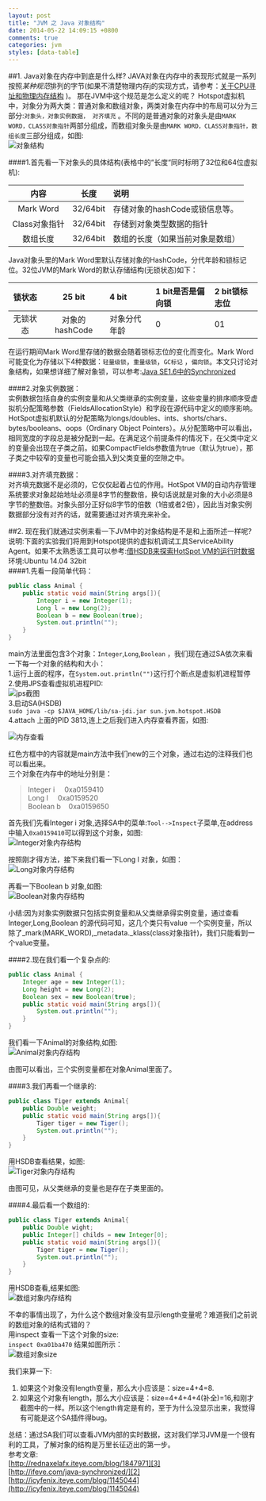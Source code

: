 ```yaml
---
layout: post
title: "JVM 之 Java 对象结构"
date: 2014-05-22 14:09:15 +0800
comments: true
categories: jvm
styles: [data-table] 
---
```

##1. Java对象在内存中到底是什么样?
JAVA对象在内存中的表现形式就是一系列按照*某种规范*排列的字节(如果不清楚物理内存j的实现方式，请参考：[关于CPU寻址和物理内存结构][1] )。
那在JVM中这个规范是怎么定义的呢？
Hotspot虚拟机中，对象分为两大类：普通对象和数组对象，两类对象在内存中的布局可以分为三部分:`对象头，对象实例数据， 对齐填充` 。不同的是普通对象的对象头是由`MARK WORD，CLASS对象指针`两部分组成，而数组对象头是由`MARK WORD，CLASS对象指针，数组长度`三部分组成，如图:  
![对象结构](/images/blog/2014-05/20140524-object-arrayObject-structure.png)  

<!--more-->
####1.首先看一下对象头的具体结构(表格中的“长度“同时标明了32位和64位虚拟机):  

内容|长度|说明
:-----------:|:------------:|:---------------
  Mark Word  |  32/64bit  |  存储对象的hashCode或锁信息等。
  Class对象指针  |  32/64bit  |  存储到对象类型数据的指针
  数组长度  |  32/64bit  |  数组的长度（如果当前对象是数组）

Java对象头里的Mark Word里默认存储对象的HashCode，分代年龄和锁标记位。32位JVM的Mark Word的默认存储结构(无锁状态)如下：  

锁状态|25 bit| 4 bit|1 bit是否是偏向锁|2 bit锁标志位
:------:|:------:|:------|:-------|:------
 无锁状态|对象的hashCode|对象分代年龄|0|01

在运行期间Mark Word里存储的数据会随着锁标志位的变化而变化。Mark Word可能变化为存储以下4种数据：`轻量级锁`，`重量级锁`，`GC标记` ，`偏向锁`。本文只讨论对象结构，如果想详细了解对象锁，可以参考:[Java SE1.6中的Synchronized][2]  

####2.对象实例数据：  
实例数据包括自身的实例变量和从父类继承的实例变量，这些变量的排序顺序受虚拟机分配策略参数（FieldsAllocationStyle）和字段在源代码中定义的顺序影响。HotSpot虚拟机默认的分配策略为longs/doubles、ints、shorts/chars、bytes/booleans、oops（Ordinary Object Pointers）。从分配策略中可以看出，相同宽度的字段总是被分配到一起。在满足这个前提条件的情况下，在父类中定义的变量会出现在子类之前。如果CompactFields参数值为true（默认为true），那子类之中较窄的变量也可能会插入到父类变量的空隙之中。   

####3.对齐填充数据：  
对齐填充数据不是必须的，它仅仅起着占位的作用。HotSpot VM的自动内存管理系统要求对象起始地址必须是8字节的整数倍，换句话说就是对象的大小必须是8字节的整数倍。对象头部分正好似8字节的倍数（1倍或者2倍），因此当对象实例数据部分没有对齐的话，就需要通过对齐填充来补全。   


##2. 现在我们就通过实例来看一下JVM中的对象结构是不是和上面所述一样呢?  
说明:下面的实验我们将用到Hotspot提供的虚拟机调试工具ServiceAbility Agent。如果不太熟悉该工具可以参考:[借HSDB来探索HotSpot VM的运行时数据][3]  
环境:Ubuntu 14.04 32bit  
####1.先看一段简单代码：  
```java
public class Animal {
	public static void main(String args[]){
		Integer i = new Integer(1);
		Long l = new Long(2);
		Boolean b = new Boolean(true);
		System.out.println("");	
	}
}
```

main方法里面包含3个对象：`Integer`,`Long`,`Boolean` ，我们现在通过SA依次来看一下每一个对象的结构和大小：  
1.运行上面的程序，在`System.out.println("")`这行打个断点是虚拟机进程暂停  
2.使用JPS查看虚拟机进程PID:  
![jps截图](/images/blog/2014-05/20140524-objectsize-jps.png)	
3.启动SA(HSDB)  
`sudo java -cp $JAVA_HOME/lib/sa-jdi.jar sun.jvm.hotspot.HSDB`  
4.attach 上面的PID 3813,连上之后我们进入内存查看界面，如图:  

![内存查看](/images/blog/2014-05/20140524-hsdb-memory.png)

红色方框中的内容就是main方法中我们new的三个对象，通过右边的注释我们也可以看出来。  
三个对象在内存中的地址分别是：  
>Integer i &nbsp;&nbsp;&nbsp; 0xa0159410  
>Long l  &nbsp;&nbsp;&nbsp; 0xa0159520  
>Boolean b &nbsp;&nbsp;&nbsp;0xa0159650  

首先我们先看Integer i 对象,选择SA中的菜单:`Tool-->Inspect`子菜单,在address中输入`0xa0159410`可以得到这个对象，如图:  
![Integer对象内存结构](/images/blog/2014-05/20140524-hsdb-memory-integer.png)

按照刚才得方法，接下来我们看一下Long l 对象，如图：  
![Long对象内存结构](/images/blog/2014-05/20140524-hsdb-memory-long.png)

再看一下Boolean b 对象,如图:  
![Boolean对象内存结构](/images/blog/2014-05/20140524-hsdb-memory-boolean.png)

小结:因为对象实例数据只包括实例变量和从父类继承得实例变量，通过查看Integer,Long,Boolean 的源代码可知，这几个类只有value 一个实例变量，所以除了_mark(MARK_WORD),_metadata._klass(class对象指针)，我们只能看到一个value变量。

####2.现在我们看一个复杂点的:
```java
public class Animal {
	Integer age = new Integer(1);
	Long height = new Long(2);
	Boolean sex = new Boolean(true);
	public static void main(String args[]){
		System.out.println("");	
	}
}
```  
我们看一下Animal的对象结构,如图:  
![Animal对象内存结构](/images/blog/2014-05/20140524-hsdb-memory-animal.png)

由图可以看出，三个实例变量都在对象Animal里面了。

####3.我们再看一个继承的:
```java
public class Tiger extends Animal{
	public Double weight;
	public static void main(String args[]){
		Tiger tiger = new Tiger();
		System.out.println("");	
	}
}
```
用HSDB查看结果，如图:  
![Tiger对象内存结构](/images/blog/2014-05/20140524-hsdb-memory-tiger.png)

由图可见，从父类继承的变量也是存在子类里面的。

####4.最后看一个数组的:
```java
public class Tiger extends Animal{
	public Double wight;
	public Integer[] childs = new Integer[0];
	public static void main(String args[]){
		Tiger tiger = new Tiger();
		System.out.println("");	
	}
}
```
用HSDB查看,结果如图:  
![数组对象内存结构](/images/blog/2014-05/20140524-hsdb-memory-array.png)

不幸的事情出现了，为什么这个数组对象没有显示length变量呢？难道我们之前说的数组对象的结构式错的？  
用inspect 查看一下这个对象的size:  
`inspect 0xa01ba470` 结果如图所示：  
![数组对象size](/images/blog/2014-05/20140524-hsdb-memory-array-size.png)

我们来算一下:  
1. 如果这个对象没有length变量，那么大小应该是：size=4+4=8.  
2. 如果这个对象有length，那么大小应该是：size=4+4+4+4(补全)=16,和刚才截图中的一样。所以这个length肯定是有的，至于为什么没显示出来，我觉得有可能是这个SA插件得bug。  



总结：通过SA我们可以查看JVM内部的实时数据，这对我们学习JVM是一个很有利的工具，了解对象的结构是万里长征迈出的第一步。  
参考文章:  
[http://rednaxelafx.iteye.com/blog/1847971][3]  
[http://ifeve.com/java-synchronized/][2]  
[http://icyfenix.iteye.com/blog/1145044](http://icyfenix.iteye.com/blog/1145044)


[1]: http://blog.zarue.com/blog/2014/05/21/cpu-and-memory/
[2]: http://ifeve.com/java-synchronized/
[3]: http://rednaxelafx.iteye.com/blog/1847971
